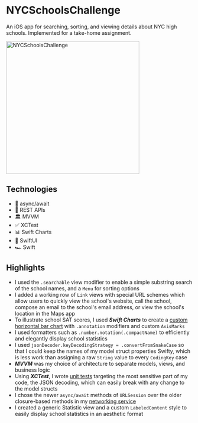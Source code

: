 # NYCSchoolsChallenge

An iOS app for searching, sorting, and viewing details about NYC high schools. Implemented for a take-home assignment.

<img width="360" alt="NYCSchoolsChallenge" src="https://user-images.githubusercontent.com/945761/228920877-2cfe07b5-6ead-47ec-b0f7-e505e3b8f2f2.png"/>

## Technologies
- 🧵 async/await
- 🔁 REST APIs
- 🏛️ MVVM
- ✅ XCTest
- 📊 Swift Charts
- 📐 SwiftUI
- 🏎️ Swift

## Highlights
- I used the `.searchable` view modifier to enable a simple substring search of the school names, and a `Menu` for sorting options
- I added a working row of `Link` views with special URL schemes which allow users to quickly view the school's website, call the school, compose an email to the school's email address, or view the school's location in the Maps app
- To illustrate school SAT scores, I used ***Swift Charts*** to create a [custom horizontal bar chart](https://github.com/coughski/NYCSchoolsChallenge/blob/95cec6da8ceb00e79a9e5f91319e09388cab06b7/NYCSchoolsChallenge/Views/ScoreChart.swift#L15) with `.annotation` modifiers and custom `AxisMarks`
- I used formatters such as `.number.notation(.compactName)` to efficiently and elegantly display school statistics
- I used `jsonDecoder.keyDecodingStrategy = .convertFromSnakeCase` so that I could keep the names of my model struct properties Swifty, which is less work than assigning a raw `String` value to every `CodingKey` case
- ***MVVM*** was my choice of architecture to separate models, views, and business logic
- Using ***XCTest***, I wrote [unit tests](https://github.com/coughski/NYCSchoolsChallenge/blob/95cec6da8ceb00e79a9e5f91319e09388cab06b7/NYCSchoolsTests/NYCSchoolsTests.swift#L35) targeting the most sensitive part of my code, the JSON decoding, which can easily break with any change to the model structs
- I chose the newer `async/await` methods of `URLSession` over the older closure-based methods in my [networking service](https://github.com/coughski/NYCSchoolsChallenge/blob/95cec6da8ceb00e79a9e5f91319e09388cab06b7/NYCSchoolsChallenge/NetworkingManager.swift#L21)
- I created a generic Statistic view and a custom `LabeledContent` style to easily display school statistics in an aesthetic format
